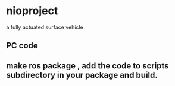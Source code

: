 # nioproject
a fully actuated surface vehicle 
## PC code
## make ros package , add the code to scripts subdirectory in your package  and build.
